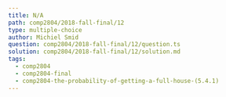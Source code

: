 ```yaml
---
title: N/A
path: comp2804/2018-fall-final/12
type: multiple-choice
author: Michiel Smid
question: comp2804/2018-fall-final/12/question.ts
solution: comp2804/2018-fall-final/12/solution.md
tags:
  - comp2804
  - comp2804-final
  - comp2804-the-probability-of-getting-a-full-house-(5.4.1)
---
```

